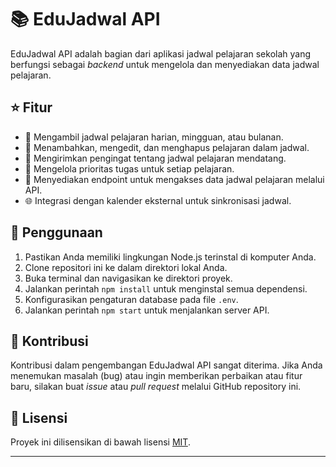 # 📚 EduJadwal API

EduJadwal API adalah bagian dari aplikasi jadwal pelajaran sekolah yang berfungsi sebagai *backend* untuk mengelola dan menyediakan data jadwal pelajaran.

## ⭐️ Fitur

- 📅 Mengambil jadwal pelajaran harian, mingguan, atau bulanan.
- 📝 Menambahkan, mengedit, dan menghapus pelajaran dalam jadwal.
- 🔔 Mengirimkan pengingat tentang jadwal pelajaran mendatang.
- 🎯 Mengelola prioritas tugas untuk setiap pelajaran.
- 🚀 Menyediakan endpoint untuk mengakses data jadwal pelajaran melalui API.
- 🌐 Integrasi dengan kalender eksternal untuk sinkronisasi jadwal.

## 🚀 Penggunaan

1. Pastikan Anda memiliki lingkungan Node.js terinstal di komputer Anda.
2. Clone repositori ini ke dalam direktori lokal Anda.
3. Buka terminal dan navigasikan ke direktori proyek.
4. Jalankan perintah `npm install` untuk menginstal semua dependensi.
5. Konfigurasikan pengaturan database pada file `.env`.
6. Jalankan perintah `npm start` untuk menjalankan server API.

## 🤝 Kontribusi

Kontribusi dalam pengembangan EduJadwal API sangat diterima. Jika Anda menemukan masalah (bug) atau ingin memberikan perbaikan atau fitur baru, silakan buat *issue* atau *pull request* melalui GitHub repository ini.

## 📄 Lisensi

Proyek ini dilisensikan di bawah lisensi [MIT](https://opensource.org/licenses/MIT).

---
